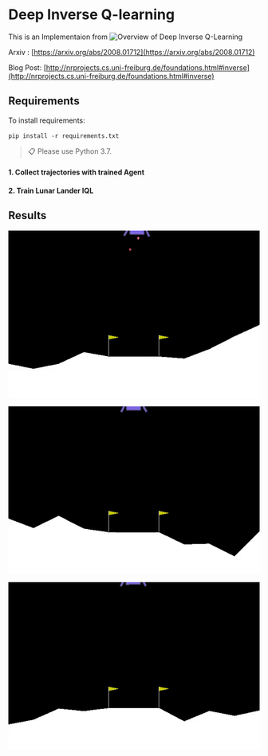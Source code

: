 # Deep Inverse Q-learning  

This is an Implementaion from 
![Overview of Deep Inverse Q-Learning](http://nrprojects.cs.uni-freiburg.de/images/iql/thumbnail.png)

Arxiv : [https://arxiv.org/abs/2008.01712](https://arxiv.org/abs/2008.01712)

Blog Post: [http://nrprojects.cs.uni-freiburg.de/foundations.html#inverse](http://nrprojects.cs.uni-freiburg.de/foundations.html#inverse)


## Requirements

To install requirements:

```setup
pip install -r requirements.txt
```

>📋 Please use Python 3.7. 





#### 1. Collect trajectories with trained Agent 




#### 2. Train Lunar Lander IQL







## Results






![](images/Lunar_lander_300.gif)


![](images/Lunar_lander_3000.gif)

![](images/Lunar_lander_30k.gif)
